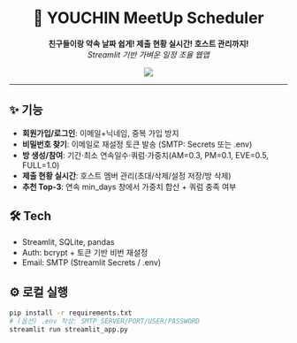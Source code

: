 <h1 align="center">📅 YOUCHIN MeetUp Scheduler</h1>
<p align="center">
  <b>친구들이랑 약속 날짜 쉽게! 제출 현황 실시간! 호스트 관리까지!</b><br>
  <i>Streamlit 기반 가벼운 일정 조율 웹앱</i>
</p>

<p align="center">
  <a href="https://meetup-app-nw8zmjuzw7sc88fh9sduxs.streamlit.app">
    <img src="https://img.shields.io/badge/🚀%20Open%20the%20App-Streamlit-blueviolet?style=for-the-badge">
  </a>
</p>

---

## ✨ 기능
- **회원가입/로그인**: 이메일+닉네임, 중복 가입 방지
- **비밀번호 찾기**: 이메일로 재설정 토큰 발송 (SMTP: Secrets 또는 .env)
- **방 생성/참여**: 기간·최소 연속일수·쿼럼·가중치(AM=0.3, PM=0.1, EVE=0.5, FULL=1.0)
- **제출 현황 실시간**: 호스트 멤버 관리(초대/삭제/설정 저장/방 삭제)
- **추천 Top-3**: 연속 min_days 창에서 가중치 합산 + 쿼럼 충족 여부

## 🛠 Tech
- Streamlit, SQLite, pandas
- Auth: bcrypt + 토큰 기반 비번 재설정
- Email: SMTP (Streamlit Secrets / .env)

## ⚙️ 로컬 실행
```bash
pip install -r requirements.txt
# (옵션) .env 작성: SMTP_SERVER/PORT/USER/PASSWORD
streamlit run streamlit_app.py